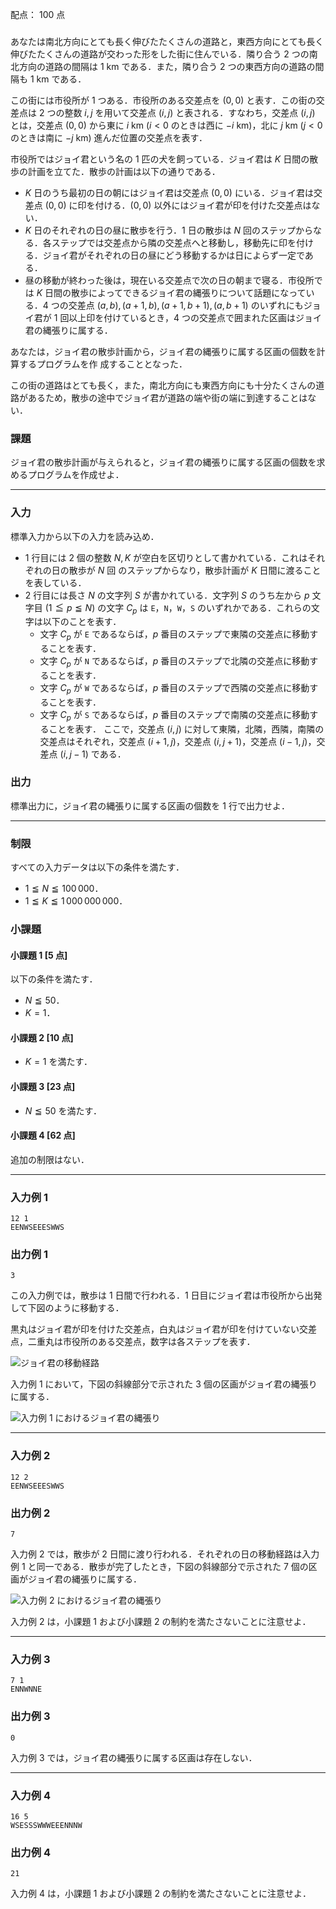 配点： $100$ 点

###

あなたは南北方向にとても長く伸びたたくさんの道路と，東西方向にとても長く伸びたたくさんの道路が交わった形をした街に住んでいる．隣り合う $2$ つの南北方向の道路の間隔は $1$ km である．また，隣り合う $2$ つの東西方向の道路の間隔も $1$ km である．

この街には市役所が $1$ つある．市役所のある交差点を $(0, 0)$ と表す．この街の交差点は $2$ つの整数 $i, j$ を用いて交差点 $(i, j)$ と表される．すなわち，交差点 ($i, j$) とは，交差点 $(0, 0)$ から東に $i$ km ($i < 0$ のときは西に $-i$ km)，北に $j$ km ($j < 0$ のときは南に $-j$ km) 進んだ位置の交差点を表す．

市役所ではジョイ君という名の $1$ 匹の犬を飼っている．ジョイ君は $K$ 日間の散歩の計画を立てた．散歩の計画は以下の通りである．

- $K$ 日のうち最初の日の朝にはジョイ君は交差点 $(0, 0)$ にいる．ジョイ君は交差点 $(0, 0)$ に印を付ける．$(0, 0)$ 以外にはジョイ君が印を付けた交差点はない．
- $K$ 日のそれぞれの日の昼に散歩を行う．$1$ 日の散歩は $N$ 回のステップからなる．各ステップでは交差点から隣の交差点へと移動し，移動先に印を付ける．ジョイ君がそれぞれの日の昼にどう移動するかは日によらず一定である．
- 昼の移動が終わった後は，現在いる交差点で次の日の朝まで寝る．市役所では $K$ 日間の散歩によってできるジョイ君の縄張りについて話題になっている．$4$ つの交差点 $(a, b), (a + 1, b), (a + 1, b + 1), (a, b + 1)$ のいずれにもジョイ君が $1$ 回以上印を付けているとき，$4$ つの交差点で囲まれた区画はジョイ君の縄張りに属する．

あなたは，ジョイ君の散歩計画から，ジョイ君の縄張りに属する区画の個数を計算するプログラムを作
成することとなった．

この街の道路はとても長く，また，南北方向にも東西方向にも十分たくさんの道路があるため，散歩の途中でジョイ君が道路の端や街の端に到達することはない．

### 課題

ジョイ君の散歩計画が与えられると，ジョイ君の縄張りに属する区画の個数を求めるプログラムを作成せよ．

---

### 入力

標準入力から以下の入力を読み込め．

- $1$ 行目には $2$ 個の整数 $N, K$ が空白を区切りとして書かれている．これはそれぞれの日の散歩が $N$ 回
のステップからなり，散歩計画が $K$ 日間に渡ることを表している．
- $2$ 行目には長さ $N$ の文字列 $S$ が書かれている．文字列 $S$ のうち左から $p$ 文字目 ($1 \leqq p \leqq N$) の文字 $C_p$ は `E`，`N`，`W`，`S` のいずれかである．これらの文字は以下のことを表す．
    - 文字 $C_p$ が `E` であるならば，$p$ 番目のステップで東隣の交差点に移動することを表す．
    - 文字 $C_p$ が `N` であるならば，$p$ 番目のステップで北隣の交差点に移動することを表す．
    - 文字 $C_p$ が `W` であるならば，$p$ 番目のステップで西隣の交差点に移動することを表す．
    - 文字 $C_p$ が `S` であるならば，$p$ 番目のステップで南隣の交差点に移動することを表す．
ここで，交差点 ($i, j$) に対して東隣，北隣，西隣，南隣の交差点はそれぞれ，交差点 $(i + 1, j)$，交差点 $(i, j + 1)$，交差点 $(i - 1, j)$，交差点 $(i, j - 1)$ である．

### 出力

標準出力に，ジョイ君の縄張りに属する区画の個数を $1$ 行で出力せよ．

---

### 制限

すべての入力データは以下の条件を満たす．

- $1 \leqq N \leqq 100\,000$．
- $1 \leqq K \leqq 1\,000\,000\,000$．

### 小課題

#### 小課題 1 [5 点]
以下の条件を満たす．

- $N \leqq 50$．
- $K = 1$．

#### 小課題 2 [10 点]
- $K = 1$ を満たす．

#### 小課題 3 [23 点]
- $N \leqq 50$ を満たす．

#### 小課題 4 [62 点]
追加の制限はない．

---

### 入力例 1

~~~
12 1
EENWSEEESWWS
~~~

### 出力例 1

~~~
3
~~~

この入力例では，散歩は $1$ 日間で行われる．$1$ 日目にジョイ君は市役所から出発して下図のように移動する．

黒丸はジョイ君が印を付けた交差点，白丸はジョイ君が印を付けていない交差点，二重丸は市役所のある交差点，数字は各ステップを表す．

![ジョイ君の移動経路](https://img.atcoder.jp/joi2016ho/2016-ho-t4-fig01.png)

入力例 $1$ において，下図の斜線部分で示された $3$ 個の区画がジョイ君の縄張りに属する．

![入力例 $1$ におけるジョイ君の縄張り](https://img.atcoder.jp/joi2016ho/2016-ho-t4-fig02.png)

---

### 入力例 2

~~~
12 2
EENWSEEESWWS
~~~

### 出力例 2

~~~
7
~~~

入力例 $2$ では，散歩が $2$ 日間に渡り行われる．それぞれの日の移動経路は入力例 $1$ と同一である．散歩が完了したとき，下図の斜線部分で示された $7$ 個の区画がジョイ君の縄張りに属する．

![入力例 $2$ におけるジョイ君の縄張り](https://img.atcoder.jp/joi2016ho/2016-ho-t4-fig03.png)

入力例 $2$ は，小課題 $1$ および小課題 $2$ の制約を満たさないことに注意せよ．

---

### 入力例 3

~~~
7 1
ENNWNNE
~~~

### 出力例 3

~~~
0
~~~

入力例 $3$ では，ジョイ君の縄張りに属する区画は存在しない．

---

### 入力例 4

~~~
16 5
WSESSSWWWEEENNNW
~~~

### 出力例 4

~~~
21
~~~

入力例 $4$ は，小課題 $1$ および小課題 $2$ の制約を満たさないことに注意せよ．
